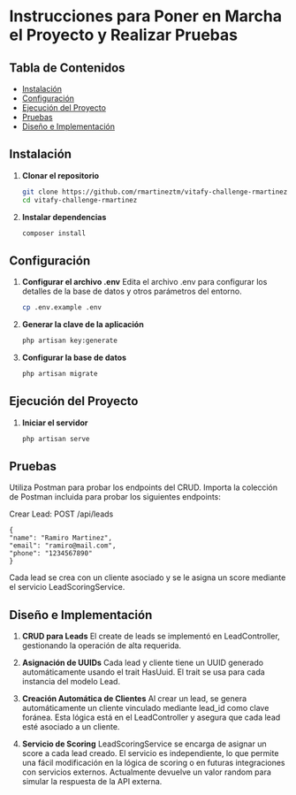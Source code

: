 # Instrucciones para Poner en Marcha el Proyecto y Realizar Pruebas

## Tabla de Contenidos

- [Instalación](#instalación)
- [Configuración](#configuración)
- [Ejecución del Proyecto](#ejecución-del-proyecto)
- [Pruebas](#pruebas)
- [Diseño e Implementación](#diseño-e-implementación)

## Instalación

1. **Clonar el repositorio**
   ```bash
   git clone https://github.com/rmartineztm/vitafy-challenge-rmartinez.git
   cd vitafy-challenge-rmartinez

2. **Instalar dependencias**
   ```bash
   composer install

## Configuración

1. **Configurar el archivo .env**
Edita el archivo .env para configurar los detalles de la base de datos y otros parámetros del entorno.
    ```bash
    cp .env.example .env

2. **Generar la clave de la aplicación**
    ```bash
    php artisan key:generate

3. **Configurar la base de datos**
    ```bash
    php artisan migrate

## Ejecución del Proyecto

1. **Iniciar el servidor**
   ```bash
   php artisan serve

## Pruebas
Utiliza Postman para probar los endpoints del CRUD. Importa la colección de Postman incluida para probar los siguientes endpoints:

Crear Lead: POST /api/leads

    {
    "name": "Ramiro Martinez",
    "email": "ramiro@mail.com",
    "phone": "1234567890"
    }    

Cada lead se crea con un cliente asociado y se le asigna un score mediante el servicio LeadScoringService.    

## Diseño e Implementación

1. **CRUD para Leads**
El create de leads se implementó en LeadController, gestionando la operación de alta requerida.

2. **Asignación de UUIDs**
Cada lead y cliente tiene un UUID generado automáticamente usando el trait HasUuid. El trait se usa para cada instancia del modelo Lead.

3. **Creación Automática de Clientes**
Al crear un lead, se genera automáticamente un cliente vinculado mediante lead_id como clave foránea. Esta lógica está en el LeadController y asegura que cada lead esté asociado a un cliente.

4. **Servicio de Scoring**
LeadScoringService se encarga de asignar un score a cada lead creado. El servicio es independiente, lo que permite una fácil modificación en la lógica de scoring o en futuras integraciones con servicios externos. Actualmente devuelve un valor random para simular la respuesta de la API externa.